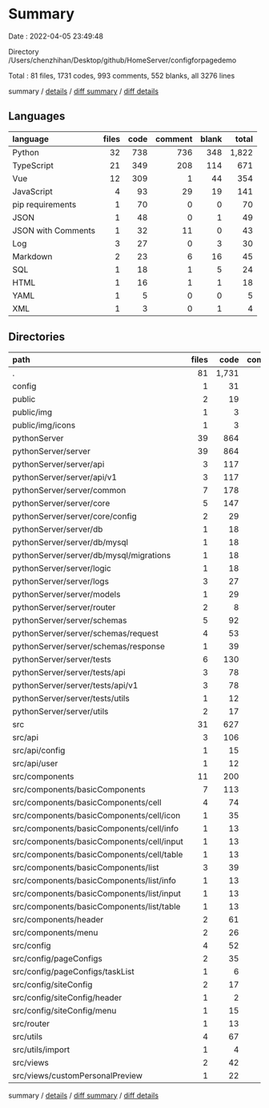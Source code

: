 # Summary

Date : 2022-04-05 23:49:48

Directory /Users/chenzhihan/Desktop/github/HomeServer/configforpagedemo

Total : 81 files,  1731 codes, 993 comments, 552 blanks, all 3276 lines

summary / [details](details.md) / [diff summary](diff.md) / [diff details](diff-details.md)

## Languages
| language | files | code | comment | blank | total |
| :--- | ---: | ---: | ---: | ---: | ---: |
| Python | 32 | 738 | 736 | 348 | 1,822 |
| TypeScript | 21 | 349 | 208 | 114 | 671 |
| Vue | 12 | 309 | 1 | 44 | 354 |
| JavaScript | 4 | 93 | 29 | 19 | 141 |
| pip requirements | 1 | 70 | 0 | 0 | 70 |
| JSON | 1 | 48 | 0 | 1 | 49 |
| JSON with Comments | 1 | 32 | 11 | 0 | 43 |
| Log | 3 | 27 | 0 | 3 | 30 |
| Markdown | 2 | 23 | 6 | 16 | 45 |
| SQL | 1 | 18 | 1 | 5 | 24 |
| HTML | 1 | 16 | 1 | 1 | 18 |
| YAML | 1 | 5 | 0 | 0 | 5 |
| XML | 1 | 3 | 0 | 1 | 4 |

## Directories
| path | files | code | comment | blank | total |
| :--- | ---: | ---: | ---: | ---: | ---: |
| . | 81 | 1,731 | 993 | 552 | 3,276 |
| config | 1 | 31 | 14 | 9 | 54 |
| public | 2 | 19 | 1 | 2 | 22 |
| public/img | 1 | 3 | 0 | 1 | 4 |
| public/img/icons | 1 | 3 | 0 | 1 | 4 |
| pythonServer | 39 | 864 | 737 | 363 | 1,964 |
| pythonServer/server | 39 | 864 | 737 | 363 | 1,964 |
| pythonServer/server/api | 3 | 117 | 84 | 47 | 248 |
| pythonServer/server/api/v1 | 3 | 117 | 84 | 47 | 248 |
| pythonServer/server/common | 7 | 178 | 132 | 75 | 385 |
| pythonServer/server/core | 5 | 147 | 205 | 76 | 428 |
| pythonServer/server/core/config | 2 | 29 | 45 | 20 | 94 |
| pythonServer/server/db | 1 | 18 | 1 | 5 | 24 |
| pythonServer/server/db/mysql | 1 | 18 | 1 | 5 | 24 |
| pythonServer/server/db/mysql/migrations | 1 | 18 | 1 | 5 | 24 |
| pythonServer/server/logic | 1 | 18 | 3 | 10 | 31 |
| pythonServer/server/logs | 3 | 27 | 0 | 3 | 30 |
| pythonServer/server/models | 1 | 29 | 18 | 13 | 60 |
| pythonServer/server/router | 2 | 8 | 32 | 8 | 48 |
| pythonServer/server/schemas | 5 | 92 | 77 | 50 | 219 |
| pythonServer/server/schemas/request | 4 | 53 | 63 | 39 | 155 |
| pythonServer/server/schemas/response | 1 | 39 | 14 | 11 | 64 |
| pythonServer/server/tests | 6 | 130 | 117 | 57 | 304 |
| pythonServer/server/tests/api | 3 | 78 | 72 | 30 | 180 |
| pythonServer/server/tests/api/v1 | 3 | 78 | 72 | 30 | 180 |
| pythonServer/server/tests/utils | 1 | 12 | 12 | 4 | 28 |
| pythonServer/server/utils | 2 | 17 | 37 | 9 | 63 |
| src | 31 | 627 | 204 | 154 | 985 |
| src/api | 3 | 106 | 43 | 24 | 173 |
| src/api/config | 1 | 15 | 9 | 4 | 28 |
| src/api/user | 1 | 12 | 7 | 9 | 28 |
| src/components | 11 | 200 | 25 | 40 | 265 |
| src/components/basicComponents | 7 | 113 | 0 | 27 | 140 |
| src/components/basicComponents/cell | 4 | 74 | 0 | 15 | 89 |
| src/components/basicComponents/cell/icon | 1 | 35 | 0 | 2 | 37 |
| src/components/basicComponents/cell/info | 1 | 13 | 0 | 5 | 18 |
| src/components/basicComponents/cell/input | 1 | 13 | 0 | 4 | 17 |
| src/components/basicComponents/cell/table | 1 | 13 | 0 | 4 | 17 |
| src/components/basicComponents/list | 3 | 39 | 0 | 12 | 51 |
| src/components/basicComponents/list/info | 1 | 13 | 0 | 4 | 17 |
| src/components/basicComponents/list/input | 1 | 13 | 0 | 4 | 17 |
| src/components/basicComponents/list/table | 1 | 13 | 0 | 4 | 17 |
| src/components/header | 2 | 61 | 18 | 9 | 88 |
| src/components/menu | 2 | 26 | 7 | 4 | 37 |
| src/config | 4 | 52 | 44 | 35 | 131 |
| src/config/pageConfigs | 2 | 35 | 19 | 16 | 70 |
| src/config/pageConfigs/taskList | 1 | 6 | 6 | 7 | 19 |
| src/config/siteConfig | 2 | 17 | 25 | 19 | 61 |
| src/config/siteConfig/header | 1 | 2 | 6 | 4 | 12 |
| src/config/siteConfig/menu | 1 | 15 | 19 | 15 | 49 |
| src/router | 1 | 13 | 6 | 4 | 23 |
| src/utils | 4 | 67 | 64 | 21 | 152 |
| src/utils/import | 1 | 4 | 6 | 1 | 11 |
| src/views | 2 | 42 | 0 | 4 | 46 |
| src/views/customPersonalPreview | 1 | 22 | 0 | 1 | 23 |

summary / [details](details.md) / [diff summary](diff.md) / [diff details](diff-details.md)